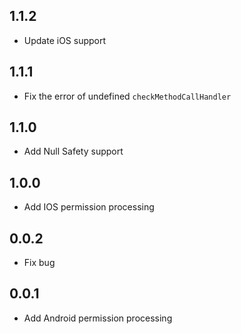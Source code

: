 ## 1.1.2
* Update iOS support

## 1.1.1
* Fix the error of undefined `checkMethodCallHandler`

## 1.1.0
* Add Null Safety support

## 1.0.0
* Add IOS permission processing

## 0.0.2
* Fix bug

## 0.0.1
* Add Android permission processing
